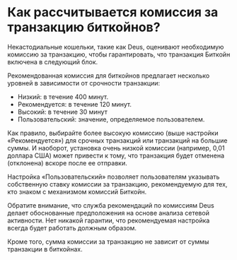 # Как рассчитывается комиссия за транзакцию биткойнов?

Некастодиальные кошельки, такие как Deus, оценивают необходимую комиссию за транзакцию, чтобы гарантировать, что транзакция Биткойн включена в следующий блок.

Рекомендованная комиссия для биткойнов предлагает несколько уровней в зависимости от срочности транзакции:

- Низкий: в течение 400 минут.
- Рекомендуется: в течение 120 минут.
- Высокий: в течение 30 минут
- Пользовательский: значение, определяемое пользователем.

Как правило, выбирайте более высокую комиссию (выше настройки «Рекомендуется») для срочных транзакций или транзакций на большие суммы. И наоборот, установка очень низкой комиссии (например, 0,01 доллара США) может привести к тому, что транзакция будет отменена (отклонена) вскоре после ее отправки.

Настройка «Пользовательский» позволяет пользователям указывать собственную ставку комиссии за транзакцию, рекомендуемую для тех, кто знаком с механизмом комиссий Биткойн.

Обратите внимание, что служба рекомендаций по комиссиям Deus делает обоснованные предположения на основе анализа сетевой активности. Нет никакой гарантии, что рекомендуемая настройка всегда будет работать должным образом.

Кроме того, сумма комиссии за транзакцию не зависит от суммы транзакции в биткойнах.